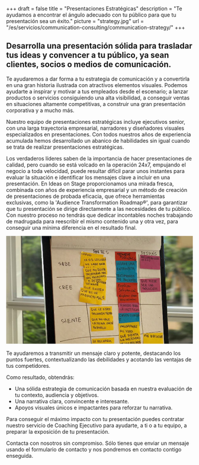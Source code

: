 +++
draft	 		= false
title 			= "Presentaciones Estratégicas"
description		= "Te ayudamos a encontrar el ángulo adecuado con tu público para que tu presentación sea un éxito."
picture			= "strategy.jpg"
url				= "/es/servicios/communication-consulting/communication-strategy/"
+++

## Desarrolla una presentación sólida para trasladar tus ideas y convencer a tu público, ya sean clientes, socios o medios de comunicación.

Te ayudaremos a dar forma a tu estrategia de comunicación y a convertirla en una gran historia ilustrada con atractivos elementos visuales. Podemos ayudarte a inspirar y motivar a tus empleados desde el escenario; a lanzar productos o servicios consiguiendo una alta visibilidad, a conseguir ventas en situaciones altamente competitivas, a construir una gran presentación corporativa y a mucho más.

Nuestro equipo de presentaciones estratégicas incluye ejecutivos senior, con una larga trayectoria empresarial, narradores y diseñadores visuales especializados en presentaciones. Con todos nuestros años de experiencia acumulada hemos desarrollado un abanico de habilidades sin igual cuando se trata de realizar presentaciones estratégicas.

Los verdaderos líderes saben de la importancia de hacer presentaciones de calidad, pero cuando se está volcado en la operación 24x7, empujando el negocio a toda velocidad, puede resultar difícil parar unos instantes para evaluar la situación e identificar los mensajes clave a incluir en una presentación. En Ideas on Stage proporcionamos una mirada fresca, combinada con años de experiencia empresarial y un método de creación de presentaciones de probada eficacia, que ofrece herramientas exclusivas, como la 'Audience Transformation Roadmap®', para garantizar que tu presentación se dirige directamente a las necesidades de tu público. Con nuestro proceso no tendrás que dedicar incontables noches trabajando de madrugada para reescribir el mismo contenido una y otra vez, para conseguir una mínima diferencia en el resultado final.

![strategy_board][pic1]

Te ayudaremos a transmitir un mensaje claro y potente, destacando los puntos fuertes, contextualizando las debilidades y acotando las ventajas de tus competidores.

Como resultado, obtendrás:

* Una sólida estrategia de comunicación basada en nuestra evaluación de tu contexto, audiencia y objetivos.
* Una narrativa clara, convincente e interesante.
* Apoyos visuales únicos e impactantes para reforzar tu narrativa.

Para conseguir el máximo impacto con tu presentación puedes contratar nuestro servicio de Coaching Ejecutivo para ayudarte, a ti o a tu equipo, a preparar la exposición de tu presentación.

Contacta con nosotros sin compromiso. Sólo tienes que enviar un mensaje usando el formulario de contacto y nos pondremos en contacto contigo enseguida. 


[pic1]: strategy.jpg